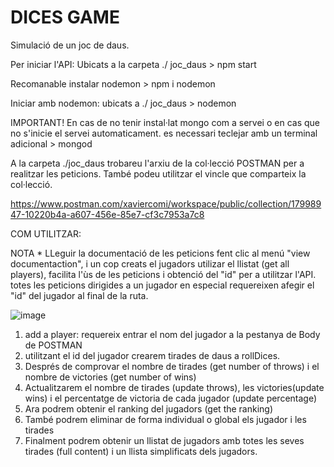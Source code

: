 
# DICES GAME

Simulació de un joc de daus. 

Per iniciar l'API: Ubicats a la carpeta ./ joc_daus > npm start 

Recomanable instalar nodemon > npm i nodemon 

Iniciar amb nodemon: ubicats a ./ joc_daus > nodemon  

IMPORTANT! En cas de no tenir instal·lat mongo com a servei o en cas que no s'inicie el servei automaticament. 
           es necessari teclejar amb un terminal adicional > mongod
           
A la carpeta ./joc_daus trobareu l'arxiu de la col·lecció POSTMAN per a realitzar les peticions.
També podeu utilitzar el vincle que comparteix la col·lecció.

https://www.postman.com/xaviercomi/workspace/public/collection/17998947-10220b4a-a607-456e-85e7-cf3c7953a7c8

COM UTILITZAR: 

NOTA * LLeguir la documentació de les peticions fent clic al menú "view documentaction", i un cop creats el jugadors
       utilizar el llistat (get all players), facilita l'ùs de les peticions i obtenció del "id" per a utilitzar l'API. 
       totes les peticions dirigides a un jugador en especial requereixen afegir el "id" del jugador al final de la ruta. 

![image](https://user-images.githubusercontent.com/85874705/143659824-9713e854-443c-48ea-9236-cc5280750935.png)


1. add a player: requereix entrar el nom del jugador a la pestanya de Body de POSTMAN
2. utilitzant el id del jugador crearem tirades de daus a rollDices. 
3. Després de comprovar el nombre de tirades (get number of throws) i el nombre de victories (get number of wins)
4. Actualitzarem el nombre de tirades (update throws), les victories(update wins) i el percentatge de victoria de cada jugador (update percentage)
5. Ara podrem obtenir el ranking del jugadors (get the ranking)
6. També podrem eliminar de forma individual o global els jugador i les tirades
7. Finalment podrem obtenir un llistat de jugadors amb totes les seves tirades (full content) i un llista simplificats dels jugadors.



